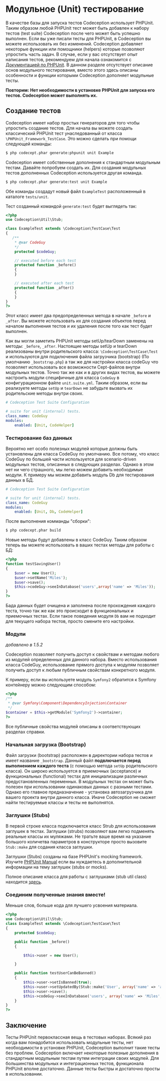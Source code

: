 # Модульное (Unit) тестирование

В качестве базы для запуска тестов Codeception использует PHPUnit. Таким образом любой PHPUnit тест может быть добавлен к набору тестов (test suite) Codeception после чего может быть успешно выполнен.
Если вы уже писали тесты для PHPUnit, в Codeception вы можете использовать их без изменений. Codeception добавляет некоторые функции или помощники (helpers) которые позволяют упростить часть задач.
В случае, если у вас отсутствует опыт написания тестов, рекомендуем для начала ознакомится с [Документацией по PHPUnit](http://www.phpunit.de/manual/3.7/en/index.html).
В данном разделе отсутствует описание основ модульного тестирования, вместо этого здесь описаны особенности и функции которыми Codeception дополняет модульные тесты.

__Повторим: Нет необходимости в установке PHPUnit для запуска его тестов. Codeception может выполнять их.__

## Создание тестов

Codeception имеет набор простых генераторов для того чтобы упростить создание тестов.
Для начала вы можете создать классический PHPUnit тест унаследованный от класса `\PHPUnit_Framework_TestCase`.
Это можно сделать при помощи следующей команды:

```bash
$ php codecept.phar generate:phpunit unit Example
```

Codeception имеет собственные дополнения к стандартным модульным тестам. Давайте попробуем создать их.
Для создания модульных тестов дополненных Codeception используется другая команда.

```bash
$ php codecept.phar generate:test unit Example
```

Обе команды создадут новый файл `ExampleTest` расположенный в каталоге `tests/unit`.

Тест созданный командой `generate:test` будет выглядеть так:

```php
<?php
use Codeception\Util\Stub;

class ExampleTest extends \Codeception\TestCase\Test
{
   /**
    * @var CodeGuy
    */
    protected $codeGuy;

    // executed before each test
    protected function _before()
    {
    }

    // executed after each test
    protected function _after()
    {
    }
}
?>
```
Этот класс имеет два предопределенных метода в начале `_before` и `_after`. Вы можете использовать их для создания объектов перед началом выполнения тестов и их удаления после того как тест будет выполнен.

Как вы могли заметить PHPUnit методы setUp/tearDown заменены на методы: `_before`, `_after`.
Настоящие методы setUp и tearDown реализованы внутри родительского класса: `\Codeception\TestCase\Test` и используются для подключения файла загрузчика (bootstrap) (По умолчанию `_bootstrap.php`) а так же для настройки класса codeGuy что позволяет использовать все возможности Cept-файлов внутри модульных тестов. Точно так же как и в других видах тестов, вы можете настроить модули специфичные для класса `CodeGuy` в конфигурационном файле `unit.suite.yml`.
Таким образом, если вы реализуете методы `setUp` и `tearDown` не забудьте вызвать их родительские методы внутри своих.


```yaml
# Codeception Test Suite Configuration

# suite for unit (internal) tests.
class_name: CodeGuy
modules:
    enabled: [Unit, CodeHelper]
```

### Тестирование баз данных

Вероятно нет особо полезных модулей которые должны быть установлены для класса CodeGuy по умолчанию. Все потому, что класс CodeGuy по большей части используется для scenario-driven модульных тестов, описанных в следующих разделах. Однако в этом нет ни чего страшного, мы легко можем добавить необходимые модули. К примеру мы можем добавить модуль Db для тестирования данных в БД.

```yaml
# Codeception Test Suite Configuration

# suite for unit (internal) tests.
class_name: CodeGuy
modules:
    enabled: [Unit, Db, CodeHelper]
```

После выполнения комманды "сборки":

```bash
$ php codecept.phar build
```

Новые методы будут добавлены в класс CodeGuy. Таким образом теперь вы можете использовать в ваших тестах методы для работы с БД:

```php
<?php
function testSavingUser()
{
	$user = new User();
	$user->setName('Miles');
	$user->save();
	$this->codeGuy->seeInDatabase('users',array('name' => 'Miles'));
}
?>
```

Бада данных будет очищена и заполнена после прохождения каждого теста, точно так же как это происходит в функциональных и приемочных тестах.
Если такое поведения модуля `Db` вам не подходит для текущего набора тестов, просто смените его настройки.

### Модули

*добавлено в 1.5.2*

Codeception позволяет получить доступ к свойствам и методам любого из модулей определенных для данного набора. Вместо использования класса CodeGuy, использование прямого доступа к модулям позволяет получить доступ к любым публичным свойствам конкретного модуля.

К примеру, если вы используете модуль `Symfony2` обратится к Symfony контейнеру можно следующим способом:

```php
<?php
/**
 * @var Symfony\Component\DependencyInjection\Container
 */
$container = $this->getModule('Symfony2')->container;
?>
```

Все публичные свойства модулей описаны в соответствующих разделах справки.

### Начальная загрузка (Bootstrap)

Файл загрузки (bootstrap) расположен в директории набора тестов и имеет название `_bootstrap`. Данный файл **подвлючается перед выполнением каждого теста** (с помощью метода `setUp` родительского класса). Он широко используется в приемочных (acceptance) и функциональных (functional) тестах для инициализации различных предустановленных переменных. В модульных тестах он может быть полезен при использовании одинаковых данных с разными тестами. Однако его главное предназначение - установка автозагрузчика для вашего проекта внутри данного класса. Иначе Codeception не сможет найти тестируемые классы и тесты не выполнятся.

### Заглушки (Stubs)

В первой строке класса подключается класс Strub для использования заглушек в тестах. Заглушки (strubs) позволяют вам легко подменять реальные классы их муляжами.
Не тратьте ваше время на указание большого количетва параметров в конструкторе просто вызовите `Stub::make` для содания класса заглушки.

Заглушки (Stubs) созданы на базе PHPUnit's mocking framework. Изучите [PHPUnit Manual](http://www.phpunit.de/manual/3.6/en/test-doubles.html) если вы нуждаетесь в дополнительной информации на тему заглушек (stubs or mocks).

Полное описание класса для работы с заглушками (stub util class) находится [здесь](/docs/reference/stubs).

### Соединим полученные знания вместе!

Меньше слов, больше кода для лучшего усвоения материала.

```php
<?php
use Codeception\Util\Stub;
class ExampleTest extends \Codeception\TestCase\Test
{
    protected $codeGuy;

    public function _before()
    {

        $this->user = new User();

    }

    public function testUserCanBeBanned()
    {
    	$this->user->setIsBanned(true);
    	$this->user->setUpdatedBy(Stub::make('User', array('name' => 'admin')));
    	$this->user->save();
    	$this->codeGuy->seeInDatabase('users', array('name' => 'Miles', 'is_banned' => true));
    }
}
?>
```

## Заключение

Тесты PHPUnit первоклассная вещь в тестовых наборах. Всякий раз когда вам понадобится использовать модульные тесты, нет необходимости в установке PHPUnit, Codeception выполнит такие тесты без проблем. Codeception включает некоторые полезные дополнения в стандартным модульным тестам путем интеграции своих модулей. Для большинства модульных и интеграционных тестов, функционала PHPUnit вполне достаточно. Данные тесты быстры и достаточно просты в использовании.

